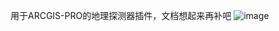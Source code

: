 用于ARCGIS-PRO的地理探测器插件，文档想起来再补吧
![image](https://github.com/gishd2584/GeoDetector-for-ArcGIS-pro/assets/83264780/01ac6aa7-46c0-458c-b3e7-1a10389ff1f3)


